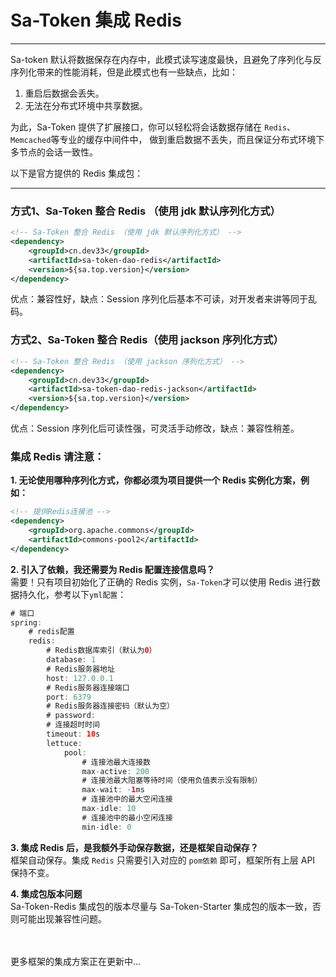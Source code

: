 # Sa-Token 集成 Redis 
--- 

Sa-token 默认将数据保存在内存中，此模式读写速度最快，且避免了序列化与反序列化带来的性能消耗，但是此模式也有一些缺点，比如：

1. 重启后数据会丢失。
2. 无法在分布式环境中共享数据。

为此，Sa-Token 提供了扩展接口，你可以轻松将会话数据存储在 `Redis`、`Memcached`等专业的缓存中间件中，
做到重启数据不丢失，而且保证分布式环境下多节点的会话一致性。

以下是官方提供的 Redis 集成包：

---

### 方式1、Sa-Token 整合 Redis （使用 jdk 默认序列化方式）
``` xml 
<!-- Sa-Token 整合 Redis （使用 jdk 默认序列化方式） -->
<dependency>
	<groupId>cn.dev33</groupId>
	<artifactId>sa-token-dao-redis</artifactId>
	<version>${sa.top.version}</version>
</dependency>
```
优点：兼容性好，缺点：Session 序列化后基本不可读，对开发者来讲等同于乱码。


### 方式2、Sa-Token 整合 Redis（使用 jackson 序列化方式）
``` xml 
<!-- Sa-Token 整合 Redis （使用 jackson 序列化方式） -->
<dependency>
	<groupId>cn.dev33</groupId>
	<artifactId>sa-token-dao-redis-jackson</artifactId>
	<version>${sa.top.version}</version>
</dependency>
```
优点：Session 序列化后可读性强，可灵活手动修改，缺点：兼容性稍差。


### 集成 Redis 请注意：


**1. 无论使用哪种序列化方式，你都必须为项目提供一个 Redis 实例化方案，例如：**
``` xml
<!-- 提供Redis连接池 -->
<dependency>
	<groupId>org.apache.commons</groupId>
	<artifactId>commons-pool2</artifactId>
</dependency>
```

**2. 引入了依赖，我还需要为 Redis 配置连接信息吗？** <br>
需要！只有项目初始化了正确的 Redis 实例，`Sa-Token`才可以使用 Redis 进行数据持久化，参考以下`yml配置`：
``` java
# 端口
spring: 
    # redis配置 
    redis:
        # Redis数据库索引（默认为0）
        database: 1
        # Redis服务器地址
        host: 127.0.0.1
        # Redis服务器连接端口
        port: 6379
        # Redis服务器连接密码（默认为空）
        # password: 
        # 连接超时时间
        timeout: 10s
        lettuce:
            pool:
                # 连接池最大连接数
                max-active: 200
                # 连接池最大阻塞等待时间（使用负值表示没有限制）
                max-wait: -1ms
                # 连接池中的最大空闲连接
                max-idle: 10
                # 连接池中的最小空闲连接
                min-idle: 0
```


**3. 集成 Redis 后，是我额外手动保存数据，还是框架自动保存？** <br>
框架自动保存。集成 `Redis` 只需要引入对应的 `pom依赖` 即可，框架所有上层 API 保持不变。

**4. 集成包版本问题** <br>
Sa-Token-Redis 集成包的版本尽量与 Sa-Token-Starter 集成包的版本一致，否则可能出现兼容性问题。


<br><br>
更多框架的集成方案正在更新中...


